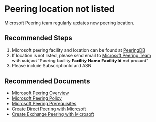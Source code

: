 <properties
  pagetitle="Peering location not listed"
  service="microsoft.peering"
  resource="peerings"
  ms.author="someshch"
  selfhelptype="Generic"
  supporttopicids="32747968"
  productpesids="16932"
  cloudenvironments="public, fairfax, mooncake, blackforest, ussec, usnat"
  articleid="fe5b6300-52e5-4099-86de-8269ef330b11"
  ownershipid="Peering_PeeringService" />
# Peering location not listed

Microsoft Peering team regularly updates new peering location.

## **Recommended Steps**

1. Microsoft peering facility and location can be found at [PeeringDB](www.peeringdb.com/net/694)
2. If location is not listed, please send email to [Microsoft Peering Team](mailTo:peering@microsoft.com) with subject "Peering facility **Facility Name** **Facility Id** not present"
3. Please include SubscriptionId and ASN

## **Recommended Documents**

- [Microsoft Peering Overview](https://docs.microsoft.com/azure/internet-peering/overview)
- [Microsoft Peering Policy](https://docs.microsoft.com/azure/internet-peering/policy)
- [Microsoft Peering Prerequisites](https://docs.microsoft.com/azure/internet-peering/prerequisites) 
- [Create Direct Peering with Microsoft](https://docs.microsoft.com/azure/internet-peering/howto-direct-portal)
- [Create Exchange Peering with Microsoft](https://docs.microsoft.com/azure/internet-peering/how-to-exchange-route-server-portal)
